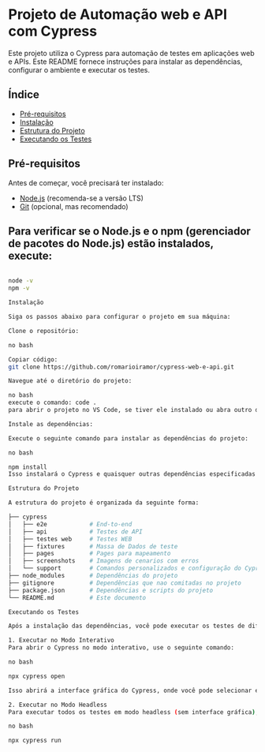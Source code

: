 # Projeto de Automação web e API com Cypress

Este projeto utiliza o Cypress para automação de testes em aplicações web e APIs. Este README fornece instruções para instalar as dependências, configurar o ambiente e executar os testes.

## Índice

- [Pré-requisitos](#pré-requisitos)
- [Instalação](#instalação)
- [Estrutura do Projeto](#estrutura-do-projeto)
- [Executando os Testes](#executando-os-testes)

## Pré-requisitos

Antes de começar, você precisará ter instalado:

- [Node.js](https://nodejs.org/) (recomenda-se a versão LTS)
- [Git](https://git-scm.com/) (opcional, mas recomendado)

## Para verificar se o Node.js e o npm (gerenciador de pacotes do Node.js) estão instalados, execute:

```bash

node -v
npm -v

Instalação

Siga os passos abaixo para configurar o projeto em sua máquina:

Clone o repositório:

no bash

Copiar código:
git clone https://github.com/romarioiramor/cypress-web-e-api.git

Navegue até o diretório do projeto:

no bash
execute o comando: code .
para abrir o projeto no VS Code, se tiver ele instalado ou abra outro de sua preferencia

Instale as dependências:

Execute o seguinte comando para instalar as dependências do projeto:

no bash

npm install
Isso instalará o Cypress e quaisquer outras dependências especificadas no arquivo package.json.

Estrutura do Projeto

A estrutura do projeto é organizada da seguinte forma:

├── cypress
│   ├── e2e            # End-to-end
│   ├── api            # Testes de API
│   ├── testes web     # Testes WEB
│   ├── fixtures       # Massa de Dados de teste
│   ├── pages          # Pages para mapeamento
│   ├── screenshots    # Imagens de cenarios com erros
│   └── support        # Comandos personalizados e configuração do Cypress
├── node_modules       # Dependências do projeto
├── gitignore          # Dependências que nao comitadas no projeto
├── package.json       # Dependências e scripts do projeto
└── README.md          # Este documento

Executando os Testes

Após a instalação das dependências, você pode executar os testes de diferentes maneiras:

1. Executar no Modo Interativo
Para abrir o Cypress no modo interativo, use o seguinte comando:

no bash

npx cypress open

Isso abrirá a interface gráfica do Cypress, onde você pode selecionar e executar os testes.

2. Executar no Modo Headless
Para executar todos os testes em modo headless (sem interface gráfica), use:

no bash

npx cypress run
